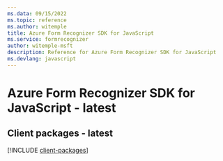 ```yaml
---
ms.data: 09/15/2022
ms.topic: reference
ms.author: witemple
title: Azure Form Recognizer SDK for JavaScript
ms.service: formrecognizer
author: witemple-msft
description: Reference for Azure Form Recognizer SDK for JavaScript
ms.devlang: javascript
---
```

# Azure Form Recognizer SDK for JavaScript - latest

## Client packages - latest
[!INCLUDE [client-packages](form-recognizer-client-index.md)]